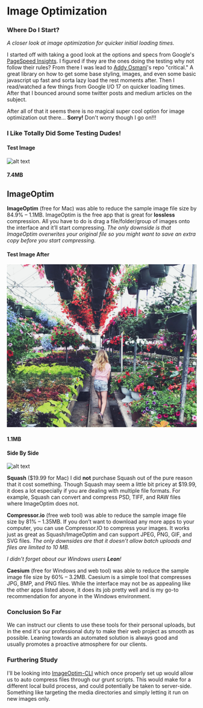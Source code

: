 # Image Optimization

### Where Do I Start?
*A closer look at image optimization for quicker initial loading times.*

I started off with taking a good look at the options and specs from Google's [PageSpeed Insights](https://developers.google.com/speed/pagespeed/insights/). I figured if they are the ones doing the testing why not follow their rules?
From there I was lead to [Addy Osmani](https://github.com/addyosmani/critical)'s repo "critical." A great library on how to get some base styling, images, and even some basic javascript up fast and sorta lazy load the rest moments after.
Then I read/watched a few things from Google I/O 17 on quicker loading times. After that I bounced around some twitter posts and medium articles on the subject.

After all of that it seems there is no magical super cool option for image optimization out there... __Sorry!__ Don't worry though I go on!!!

### I Like Totally Did Some Testing Dudes!

#### __Test Image__
![alt text](https://github.com/Caryyon/Image-Optimization/blob/master/Image%20Optimization%20Talk/ImageOptim/IMG_2237-1.jpg "7.4MB")
#### 7.4MB

## ImageOptim
__ImageOptim__ (free for Mac) was able to reduce the sample image file size by 84.9% – 1.1MB.
ImageOptim is the free app that is great for __lossless__ compression. All you have to do is drag a file/folder/group of images onto the interface and it’ll start compressing. *The only downside is that ImageOptim overwrites your original file so you might want to save an extra copy before you start compressing.*

#### __Test Image After__
![alt text](https://github.com/Caryyon/Image-Optimization/blob/master/Image%20Optimization%20Talk/ImageOptim/IMG_2237-1-imageOptim.jpg "1.1MB")
#### 1.1MB

#### __Side By Side__
![alt text](https://github.com/Caryyon/Image-Optimization/blob/master/Image%20Optimization%20Talk/ImageOptim/ImageOptim%20-%207.2MB%20:%201.1MB.png "7.4MB - 1.1MB")

__Squash__ ($19.99 for Mac) I did __not__ purchase Squash out of the pure reason that it cost something. Though Squash may seem a little bit pricey at $19.99, it does a lot especially if you are dealing with multiple file formats. For example, Squash can convert and compress PSD, TIFF, and RAW files where ImageOptim does not.

__Compressor.io__ (free web tool) was able to reduce the sample image file size by 81% – 1.35MB.
If you don’t want to download any more apps to your computer, you can use Compressor.IO to compress your images. It works just as great as Squash/ImageOptim and can support JPEG, PNG, GIF, and SVG files. *The only downsides are that it doesn’t allow batch uploads and files are limited to 10 MB.*

*I didn’t forget about our Windows users __Leon__!*

__Caesium__ (free for Windows and web tool) was able to reduce the sample image file size by 60% – 3.2MB. Caesium is a simple tool that compresses JPG, BMP, and PNG files. While the interface may not be as appealing like the other apps listed above, it does its job pretty well and is my go-to recommendation for anyone in the Windows environment.

### Conclusion So Far

We can instruct our clients to use these tools for their personal uploads, but in the end it's our professional duty to make their web project as smooth as possible. Leaning towards an automated solution is always good and usually promotes a proactive atmosphere for our clients.

### Furthering Study

I'll be looking into [ImageOptim-CLI](https://github.com/JamieMason/ImageOptim-CLI) which once properly set up would allow us to auto compress files through our grunt scripts. This would make for a different local build process, and could potentially be taken to server-side. Something like targeting the media directories and simply letting it run on new images only.
